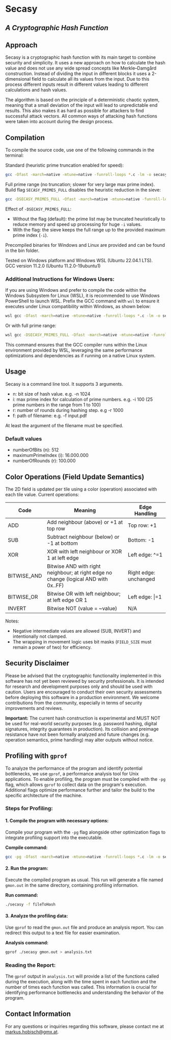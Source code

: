 # Secasy

## _A Cryptographic Hash Function_

## Approach

Secasy is a cryptographic hash function with its main target to combine security and simplicity. It uses a new approach on how to calculate the hash value and does not use any wide spread concepts like Merkle–Damgård construction. Instead of dividing the input in different blocks it uses a 2-dimensional field to calculate all its values from the input. Due to this process different inputs result in different values leading to different calculations and hash values. 

The algorithm is based on the principle of a deterministic chaotic system, meaning that a small deviation of the input will lead to unpredictable end results. This also makes it as hard as possible for attackers to find successful attack vectors. All common ways of attacking hash functions were taken into account during the design process.


## Compilation

To compile the source code, use one of the following commands in the terminal:

Standard (heuristic prime truncation enabled for speed):

```bash
gcc -Ofast -march=native -mtune=native -funroll-loops *.c -lm -o secasy
```

Full prime range (no truncation; slower for very large max prime index). Build flag `SECASY_PRIMES_FULL` disables the heuristic reduction in the sieve:

```bash
gcc -DSECASY_PRIMES_FULL -Ofast -march=native -mtune=native -funroll-loops *.c -lm -o secasy
```

Effect of `-DSECASY_PRIMES_FULL`:
- Without the flag (default): the prime list may be truncated heuristically to reduce memory and speed up processing for huge `-i` values.
- With the flag: the sieve keeps the full range up to the provided maximum prime index (`-i`).

Precompiled binaries for Windows and Linux are provided and can be found in the bin folder.

Tested on Windows platform and Windows WSL (Ubuntu 22.04.1 LTS). \
GCC version 11.2.0 (Ubuntu 11.2.0-19ubuntu1)

### Additional Instructions for Windows Users:
If you are using Windows and prefer to compile the code within the Windows Subsystem for Linux (WSL), it is recommended to use Windows PowerShell to launch WSL. Prefix the GCC command with `wsl` to ensure it executes under Linux compatibility within Windows, as shown below:

```bash
wsl gcc -Ofast -march=native -mtune=native -funroll-loops *.c -lm -o secasy
```

Or with full prime range:

```bash
wsl gcc -DSECASY_PRIMES_FULL -Ofast -march=native -mtune=native -funroll-loops *.c -lm -o secasy
```

This command ensures that the GCC compiler runs within the Linux environment provided by WSL, leveraging the same performance optimizations and dependencies as if running on a native Linux system.

## Usage

Secasy is a command line tool. It supports 3 arguments.

+ n: bit size of hash value. e.g. -n 1024
+ i: max prime index for calculation of prime numbers. e.g. -i 100 (25 prime numbers in the range from 1 to 100)
+ r: number of rounds during hashing step. e.g -r 1000
+ f: path of filename: e.g. -f input.pdf

At least the argument of the filename must be specified.

### Default values

+ numberOfBits (n): 512
+ maximumPrimeIndex (i): 16.000.000
+ numberOfRounds (r): 100.000

## Color Operations (Field Update Semantics)
The 2D field is updated per tile using a color (operation) associated with each tile value. Current operations:

| Code        | Meaning                                  | Edge Handling |
|-------------|-------------------------------------------|---------------|
| ADD         | Add neighbour (above) or +1 at top row    | Top row: +1   |
| SUB         | Subtract neighbour (below) or -1 at bottom| Bottom: -1    |
| XOR         | XOR with left neighbour or XOR 1 at left edge | Left edge: ^=1 |
| BITWISE_AND | Bitwise AND with right neighbour; at right edge no change (logical AND with 0x..FF) | Right edge: unchanged |
| BITWISE_OR  | Bitwise OR with left neighbour; at left edge OR 1 | Left edge: \|=1 |
| INVERT      | Bitwise NOT (value = ~value)              | N/A           |

Notes:
- Negative intermediate values are allowed (SUB, INVERT) and intentionally not clamped.
- The wrapping in movement logic uses bit masks (`FIELD_SIZE` must remain a power of two) for efficiency.

## Security Disclaimer

Please be advised that the cryptographic functionality implemented in this software has not yet been reviewed by security professionals. 
It is intended for research and development purposes only and should be used with caution. 
Users are encouraged to conduct their own security assessments before deploying this software in a production environment. 
We welcome contributions from the community, especially in terms of security improvements and reviews.

**Important:** The current hash construction is experimental and MUST NOT be used for real-world security purposes (e.g. password hashing, digital signatures, integrity guarantees in production). Its collision and preimage resistance have not been formally analyzed and future changes (e.g. operation semantics, prime handling) may alter outputs without notice.

## Profiling with `gprof`

To analyze the performance of the program and identify potential bottlenecks, we use `gprof`, a performance analysis tool for Unix applications. To enable profiling, the program must be compiled with the `-pg` flag, which allows `gprof` to collect data on the program's execution. Additional flags optimize performance further and tailor the build to the specific architecture of the machine.

### Steps for Profiling:

#### 1. Compile the program with necessary options:
Compile your program with the `-pg` flag alongside other optimization flags to integrate profiling support into the executable.

**Compile command:**
```bash
gcc -pg -Ofast -march=native -mtune=native -funroll-loops *.c -lm -o secasy
```

#### 2. Run the program:
Execute the compiled program as usual. This run will generate a file named `gmon.out` in the same directory, containing profiling information.

**Run command:**
```bash
./secasy -f fileToHash
```

#### 3. Analyze the profiling data:
Use `gprof` to read the `gmon.out` file and produce an analysis report. You can redirect this output to a text file for easier examination.

**Analysis command:**
```bash
gprof ./secasy gmon.out > analysis.txt
```

### Reading the Report:
The `gprof` output in `analysis.txt` will provide a list of the functions called during the execution, along with the time spent in each function and the number of times each function was called. This information is crucial for identifying performance bottlenecks and understanding the behavior of the program.

## Contact Information

For any questions or inquiries regarding this software, please contact me at markus.hobisch@gmx.at.
